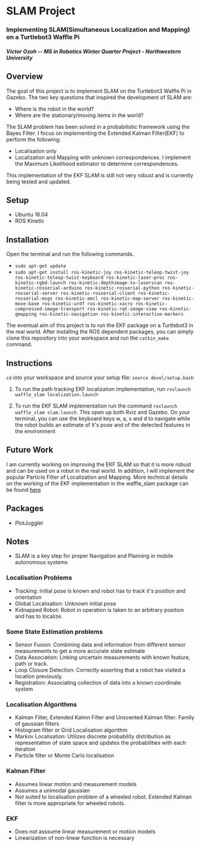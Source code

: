 SLAM Project
=============================

### Implementing SLAM(Simultaneous Localization and Mapping) on a Turtlebot3 Waffle Pi 

#### *Victor Ozoh -- MS in Robotics Winter Quarter Project - Northwestern University*


## Overview
The goal of this project is to implement SLAM on the Turtlebot3 Waffle Pi in Gazebo.
The two key questions that inspired the development of SLAM are:
- Where is the robot in the world?
- Where are the stationary/moving items in the world?

The SLAM problem has been solved in a probabilistic framework using the Bayes Filter.
I focus on implementing the Extended Kalman Filter(EKF) to perform the following:
- Localisation only
- Localization and Mapping with unknown correspondences. I implement the Maximum Likelihood estimator
to determine correspondences.

This implementation of the EKF SLAM is still not very robust and is currently being tested and updated.
## Setup
- Ubuntu 16.04
- ROS Kinetic
## Installation
Open the terminal and run the following commands.
- `sudo apt-get update`
- `sudo apt-get install ros-kinetic-joy ros-kinetic-teleop-twist-joy ros-kinetic-teleop-twist-keyboard ros-kinetic-laser-proc ros-kinetic-rgbd-launch ros-kinetic-depthimage-to-laserscan ros-kinetic-rosserial-arduino ros-kinetic-rosserial-python ros-kinetic-rosserial-server ros-kinetic-rosserial-client ros-kinetic-rosserial-msgs ros-kinetic-amcl ros-kinetic-map-server ros-kinetic-move-base ros-kinetic-urdf ros-kinetic-xacro ros-kinetic-compressed-image-transport ros-kinetic-rqt-image-view ros-kinetic-gmapping ros-kinetic-navigation ros-kinetic-interactive-markers`

The eventual aim of this project is to run the EKF package on a Turtlebot3 in the real world.
After installing the ROS dependent packages, you can simply clone this repository into your workspace and run the `catkin_make` command.

## Instructions
`cd` into your workspace and source your setup file: `source devel/setup.bash`
1. To run the path tracking EKF localization implementation, run
`roslaunch waffle_slam localization.launch`

2. To run the EKF SLAM implementation run the command `roslaunch waffle_slam slam.launch`. This open up both Rviz and Gazebo. On your terminal, you can use the keyboard keys w, a, s and d to navigate while the robot builds an estimate of it's pose and of the detected features in the environment

## Future Work
I am currently working on improving the EKF SLAM so that it is more robust and can be used on a robot in the real world. In addition, I will implement the popular Particle Filter of Localization and Mapping.
More technical details on the working of the EKF implementation in the waffle_slam package can be found [here]()
## Packages
- PlotJuggler

## Notes
- SLAM is a key step for proper Navigation and Planning in mobile autonomous systems
### Localisation Problems
- Tracking: Initial pose is known and robot has to track it's position and orientation
- Global Localisation: Unknown initial pose
- Kidnapped Robot: Robot in operation is taken to an arbitrary position and has to localize.
### Some State Estimation problems
- Sensor Fusion: Combining data and information from different sensor measurements to get a more accurate state estimate
- Data Association: Linking uncertain measurements with known feature, path or track.
- Loop Closure Detection: Correctly asserting that a robot has visited a location previously.
- Registration: Associating collection of data into a known coordinate system
### Localisation Algorithms
- Kalman Filter, Extended Kalmn Filter and Unscented Kalman filter: Family of gaussian filters
- Histogram filter or Grid Localisation algorithm
- Markov Localisation: Utilizes discrete probability distribution as representation of state space and updates the probabilities with each iteration
- Particle filter or Monte Carlo localisation
### Kalman Filter
- Assumes linear motion and measurement models
- Assumes a unimodal gaussian
- Not suited to localisation problem of a wheeled robot. Extended Kalman filter is more appropriate for wheeled robots.
### EKF
- Does not asssume linear measurement or motion models
- Linearization of non-linear function is necessary
